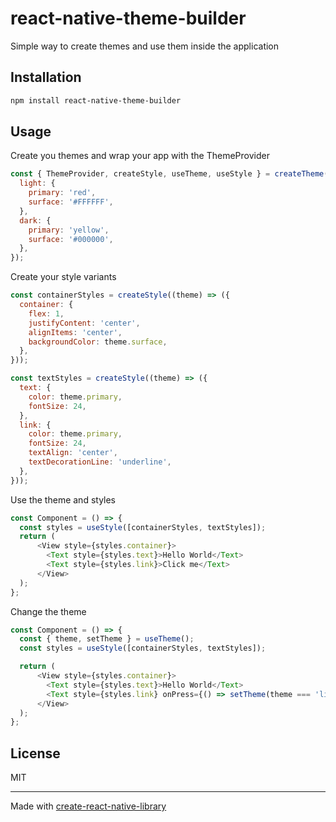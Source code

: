 # react-native-theme-builder

Simple way to create themes and use them inside the application

## Installation

```sh
npm install react-native-theme-builder
```

## Usage

Create you themes and wrap your app with the ThemeProvider
```js
const { ThemeProvider, createStyle, useTheme, useStyle } = createTheme({
  light: {
    primary: 'red',
    surface: '#FFFFFF',
  },
  dark: {
    primary: 'yellow',
    surface: '#000000',
  },
});
```

Create your style variants
```js
const containerStyles = createStyle((theme) => ({
  container: {
    flex: 1,
    justifyContent: 'center',
    alignItems: 'center',
    backgroundColor: theme.surface,
  },
}));

const textStyles = createStyle((theme) => ({
  text: {
    color: theme.primary,
    fontSize: 24,
  },
  link: {
    color: theme.primary,
    fontSize: 24,
    textAlign: 'center',
    textDecorationLine: 'underline',
  },
}));
```

Use the theme and styles
```js
const Component = () => {
  const styles = useStyle([containerStyles, textStyles]);
  return (
      <View style={styles.container}>
        <Text style={styles.text}>Hello World</Text>
        <Text style={styles.link}>Click me</Text>
      </View>
  );
};
```

Change the theme
```js
const Component = () => {
  const { theme, setTheme } = useTheme();
  const styles = useStyle([containerStyles, textStyles]);

  return (
      <View style={styles.container}>
        <Text style={styles.text}>Hello World</Text>
        <Text style={styles.link} onPress={() => setTheme(theme === 'light' ? 'dark' : 'light')}>Click me</Text>
      </View>
  );
};
```

## License

MIT

---

Made with [create-react-native-library](https://github.com/callstack/react-native-builder-bob)
